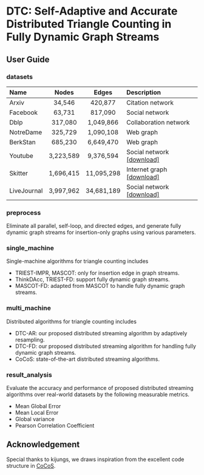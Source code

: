 # DTC: Self-Adaptive and Accurate Distributed Triangle Counting in Fully Dynamic Graph Streams

## User Guide


### datasets

| Name |  Nodes | Edges| Description|
|:-----|:-----:|:-----:|:-----|
| Arxiv | 34,546 | 420,877 | Citation network  | 
| Facebook | 63,731 | 817,090 |  Social network | 
| Dblp | 317,080 | 1,049,866 |  Collaboration network  | 
| NotreDame | 325,729 | 1,090,108 |  Web graph | 
| BerkStan | 685,230 | 6,649,470 |  Web graph | 
| Youtube | 3,223,589 | 9,376,594 | Social network [[download]](https://socialnetworks.mpi-sws.org/data-imc2007.html) | 
| Skitter | 1,696,415 | 11,095,298 |  Internet graph [[download]](https://snap.stanford.edu/data/as-Skitter.html) | 
| LiveJournal | 3,997,962 | 34,681,189 |  Social network  [[download]](https://snap.stanford.edu/data/com-LiveJournal.html)|  

### preprocess

Eliminate all parallel, self-loop, and directed edges, and generate fully dynamic graph streams for insertion-only graphs using various parameters.

### single_machine

Single-machine algorithms for triangle counting includes
- TRIEST-IMPR, MASCOT: only for insertion edge in graph streams.
- ThinkDAcc, TRIEST-FD: support fully dynamic graph streams.
- MASCOT-FD: adapted from MASCOT to handle fully dynamic graph streams.

### multi_machine
Distributed algorithms for triangle counting includes
- DTC-AR: our proposed distributed streaming algorithm by adaptively resampling.
- DTC-FD: our proposed distributed streaming algorithm for handling fully dynamic graph streams.
- CoCoS: state-of-the-art distributed streaming algorithms.

### result_analysis

Evaluate the accuracy and performance of proposed distributed streaming algorithms over real-world datasets by the following measurable metrics.

- Mean Global Error
- Mean Local Error
- Global variance
- Pearson Correlation Coefficient

## Acknowledgement

Special thanks to kijungs, we draws inspiration from the excellent code structure in [CoCoS](https://github.com/kijungs/cocos).

